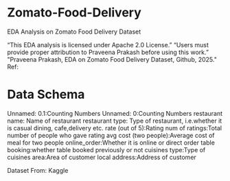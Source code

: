 # Zomato-Food-Delivery
EDA Analysis on Zomato Food Delivery Dataset

“This EDA analysis is licensed under Apache 2.0 License.” “Users must provide proper attribution to Praveena Prakash before using this work.” "Praveena Prakash, EDA on Zomato Food Delivery Dataset, Github, 2025."
Ref:

# Data Schema
Unnamed: 0.1:Counting Numbers
Unnamed: 0:Counting Numbers
restaurant name: Name of restaurant
restaurant type: Type of restaurant, i.e.whether it is casual dining, cafe,delivery etc.
rate (out of 5):Rating
num of ratings:Total number of people who gave rating
avg cost (two people):Average cost of meal for two people 
online_order:Whether it is online or direct order
table booking:whether table booked previously or not
cuisines type:Type of cuisines
area:Area of customer
local address:Address of customer

Dataset From: Kaggle
